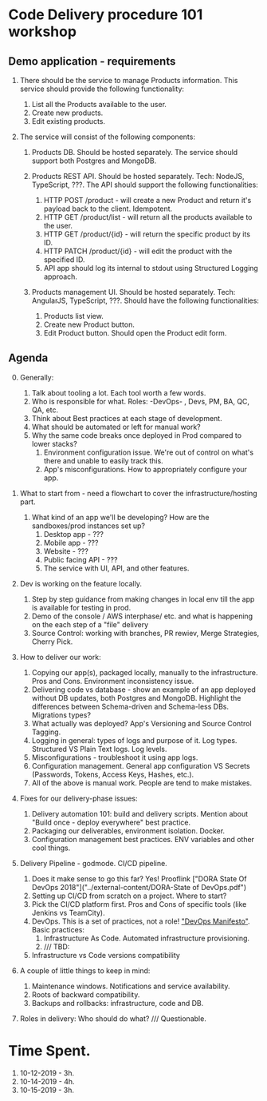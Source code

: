 # Code Delivery procedure 101 workshop

## Demo application - requirements

1. There should be the service to manage Products information. This service should provide the following functionality:
    1. List all the Products available to the user.
    2. Create new products.
    3. Edit existing products.

2. The service will consist of the following components:
    1. Products DB. Should be hosted separately. The service should support both Postgres and MongoDB.

    2. Products REST API. Should be hosted separately. Tech: NodeJS, TypeScript, ???. The API should support the following functionalities:
        1. HTTP POST /product - will create a new Product and return it's payload back to the client. Idempotent.
        2. HTTP GET /product/list - will return all the products available to the user.
        3. HTTP GET /product/{id} - will return the specific product by its ID.
        4. HTTP PATCH /product/{id} - will edit the product with the specified ID.
        5. API app should log its internal to stdout using Structured Logging approach.

    3. Products management UI. Should be hosted separately. Tech: AngularJS, TypeScript, ???. Should have the following functionalities:
        1. Products list view.
        2. Create new Product button.
        3. Edit Product button. Should open the Product edit form.

## Agenda

0. Generally:
    1. Talk about tooling a lot. Each tool worth a few words.
    2. Who is responsible for what. Roles: -DevOps- , Devs, PM, BA, QC, QA, etc.
    3. Think about Best practices at each stage of development.
    4. What should be automated or left for manual work?
    5. Why the same code breaks once deployed in Prod compared to lower stacks?
        1. Environment configuration issue. We're out of control on what's there and unable to easily track this.
        2. App's misconfigurations. How to appropriately configure your app.

1. What to start from - need a flowchart to cover the infrastructure/hosting part.
    1. What kind of an app we'll be developing? How are the sandboxes/prod instances set up?
        1. Desktop app - ???
        2. Mobile app - ???
        3. Website - ???
        4. Public facing API - ???
        5. The service with UI, API, and other features.
2. Dev is working on the feature locally.
    1. Step by step guidance from making changes in local env till the app is available for testing in prod.
    2. Demo of the console / AWS interphase/ etc. and what is happening on the each step of a "file" delivery
    3. Source Control: working with branches, PR rewiev, Merge Strategies, Cherry Pick.
3. How to deliver our work:
    1. Copying our app(s), packaged locally, manually to the infrastructure. Pros and Cons. Environment inconsistency issue.
    2. Delivering code vs database - show an example of an app deployed without DB updates, both Postgres and MongoDB. Highlight the differences between Schema-driven and Schema-less DBs. Migrations types?
    3. What actually was deployed? App's Versioning and Source Control Tagging.
    4. Logging in general: types of logs and purpose of it. Log types. Structured VS Plain Text logs. Log levels.
    5. Misconfigurations - troubleshoot it using app logs.
    6. Configuration management. General app configuration VS Secrets (Passwords, Tokens, Access Keys, Hashes, etc.).
    7. All of the above is manual work. People are tend to make mistakes.
4. Fixes for our delivery-phase issues:
    1. Delivery automation 101: build and delivery scripts. Mention about "Build once - deploy everywhere" best practice.
    2. Packaging our deliverables, environment isolation. Docker.
    3. Configuration management best practices. ENV variables and other cool things.
5. Delivery Pipeline - godmode. CI/CD pipeline.
    1. Does it make sense to go this far? Yes! Prooflink ["DORA State Of DevOps 2018"]("../external-content/DORA-State of DevOps.pdf")
    2. Setting up CI/CD from scratch on a project. Where to start?
    3. Pick the CI/CD platform first. Pros and Cons of specific tools (like Jenkins vs TeamCity).
    4. DevOps. This is a set of practices, not a role! ["DevOps Manifesto"](https://sites.google.com/a/jezhumble.net/devops-manifesto/). Basic practices:
        1. Infrastructure As Code. Automated infrastructure provisioning.
        2. /// TBD:
    5. Infrastructure vs Code versions compatibility
6. A couple of little things to keep in mind:
    1. Maintenance windows. Notifications and service availability.
    2. Roots of backward compatibility.
    3. Backups and rollbacks: infrastructure, code and DB.
7. Roles in delivery: Who should do what? /// Questionable.


# Time Spent.

1. 10-12-2019 - 3h.
2. 10-14-2019 - 4h.
3. 10-15-2019 - 3h.

